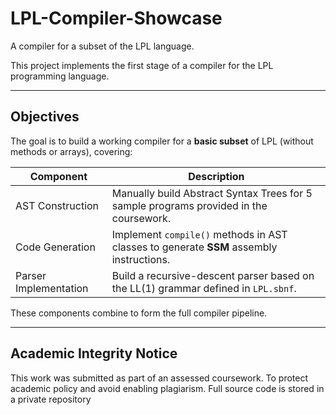 # LPL-Compiler-Showcase
A compiler for a subset of the LPL language.

This project implements the first stage of a compiler for the LPL programming language.

---

## Objectives

The goal is to build a working compiler for a **basic subset** of LPL (without methods or arrays), covering:

| Component | Description |
|----------|-------------|
| AST Construction | Manually build Abstract Syntax Trees for 5 sample programs provided in the coursework. |
| Code Generation | Implement `compile()` methods in AST classes to generate **SSM** assembly instructions. |
| Parser Implementation | Build a recursive-descent parser based on the LL(1) grammar defined in `LPL.sbnf`. |

These components combine to form the full compiler pipeline.

---

##  Academic Integrity Notice
This work was submitted as part of an assessed coursework. To protect academic policy and avoid enabling plagiarism. 
Full source code is stored in a private repository
